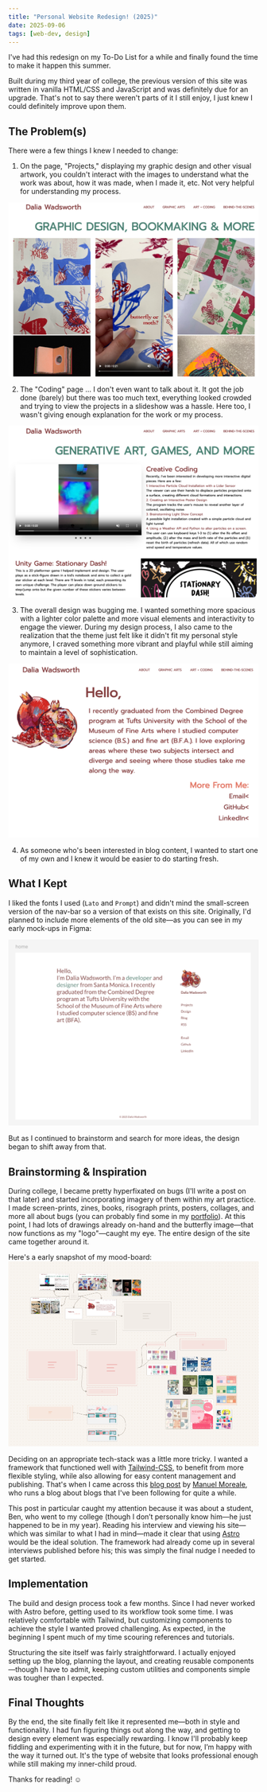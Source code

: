 ```yaml
---
title: "Personal Website Redesign! (2025)"
date: 2025-09-06
tags: [web-dev, design]
---
```


I've had this redesign on my To-Do List for a while and finally found the time to make it happen this summer. 

Built during my third year of college, the previous version of this site was written in vanilla HTML/CSS and JavaScript and was definitely due for an upgrade. That's not to say there weren't parts of it I still enjoy, I just knew I could definitely improve upon them. 

## The Problem(s)

There were a few things I knew I needed to change:

1. On the page, "Projects," displaying my graphic design and other visual artwork, you couldn't interact with the images to understand what the work was about, how it was made, when I made it, etc. Not very helpful for understanding my process. 

![Projects Page](/src/assets/post1/projects-pp.png)

2. The "Coding" page ... I don't even want to talk about it. It got the job done (barely) but there was too much text, everything looked crowded and trying to view the projects in a slideshow was a hassle. Here too, I wasn't giving enough explanation for the work or my process.

![Coding Page](/src/assets/post1/coding-pp.png)

3. The overall design was bugging me. I wanted something more spacious with a lighter color palette and more visual elements and interactivity to engage the viewer. During my design process, I also came to the realization that the theme just felt like it didn't fit my personal style anymore, I craved something more vibrant and playful while still aiming to maintain a level of sophistication.

![Home Page](/src/assets/post1/home-pp.png)

4. As someone who's been interested in blog content, I wanted to start one of my own and I knew it would be easier to do starting fresh.

## What I Kept

I liked the fonts I used (`Lato` and `Prompt`) and didn't mind the small-screen version of the nav-bar so a version of that exists on this site. Originally, I'd planned to include more elements of the old site—as you can see in my early mock-ups in Figma:

![Figma Mockup 1](/src/assets/post1/figma1-pp.png)

But as I continued to brainstorm and search for more ideas, the design began to shift away from that.

## Brainstorming & Inspiration

During college, I became pretty hyperfixated on bugs (I'll write a post on that later) and started incorporating imagery of them within my art practice. I made screen-prints, zines, books, risograph prints, posters, collages, and more all about bugs (you can probably find some in my [portfolio](/portfolio)). At this point, I had lots of drawings already on-hand and the butterfly image—that now functions as my "logo"—caught my eye. The entire design of the site came together around it.

Here's a early snapshot of my mood-board:
![Mood Board](/src/assets/post1/brainstorm-pp.png)

Deciding on an appropriate tech-stack was a little more tricky. I wanted a framework that functioned well with [Tailwind-CSS](https://tailwindcss.com/), to benefit from more flexible styling, while also allowing for easy content management and publishing. That's when I came across this [blog post](https://manuelmoreale.com/pb-ben-borgers) by [Manuel Moreale](https://manuelmoreale.com/about), who runs a blog about blogs that I've been following for quite a while. 

This post in particular caught my attention because it was about a student, Ben, who went to my college (though I don’t personally know him—he just happened to be in my year). Reading his interview and viewing his site—which was similar to what I had in mind—made it clear that using [Astro](https://astro.build/) would be the ideal solution. The framework had already come up in several interviews published before his; this was simply the final nudge I needed to get started.

## Implementation

The build and design process took a few months. Since I had never worked with Astro before, getting used to its workflow took some time. I was relatively comfortable with Tailwind, but customizing components to achieve the style I wanted proved challenging. As expected, in the beginning I spent much of my time scouring references and tutorials.

Structuring the site itself was fairly straightforward. I actually enjoyed setting up the blog, planning the layout, and creating reusable components—though I have to admit, keeping custom utilities and components simple was tougher than I expected.

## Final Thoughts

By the end, the site finally felt like it represented me—both in style and functionality. I had fun figuring things out along the way, and getting to design every element was especially rewarding. I know I'll probably keep fiddling and experimenting with it in the future, but for now, I’m happy with the way it turned out. It's the type of website that looks professional enough while still making my inner-child proud. 

 Thanks for reading! ☺️